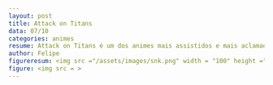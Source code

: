 ```yaml
---
layout: post
title: Attack on Titans
data: 07/10
categories: animes
resume: Attack on Titans é um dos animes mais assistidos e mais aclamados pelo público, consta em segundo lugar no ranking de populardade do "myanimelist.net". Vamos desvendar a história do trio Eren, Mikasa e Armin nesse mundo repleto de titãs e humanos.  
author: Felipe
figureresum: <img src ="/assets/images/snk.png" width = "100" height ="100">
figure: <img src = >
---
```

